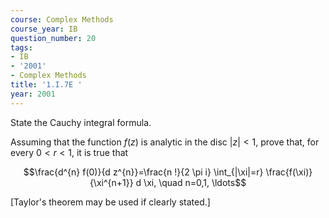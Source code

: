 ```yaml
---
course: Complex Methods
course_year: IB
question_number: 20
tags:
- IB
- '2001'
- Complex Methods
title: '1.I.7E '
year: 2001
---
```



State the Cauchy integral formula.

Assuming that the function $f(z)$ is analytic in the disc $|z|<1$, prove that, for every $0<r<1$, it is true that

$$\frac{d^{n} f(0)}{d z^{n}}=\frac{n !}{2 \pi i} \int_{|\xi|=r} \frac{f(\xi)}{\xi^{n+1}} d \xi, \quad n=0,1, \ldots$$

[Taylor's theorem may be used if clearly stated.]